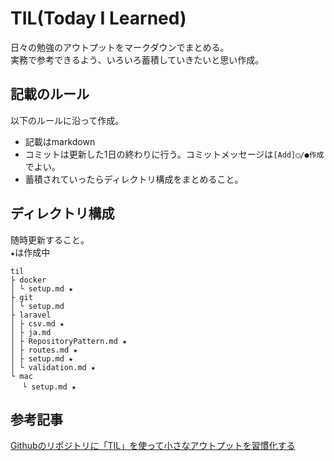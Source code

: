 # TIL(Today I Learned)
日々の勉強のアウトプットをマークダウンでまとめる。<br />
実務で参考できるよう、いろいろ蓄積していきたいと思い作成。

## 記載のルール
以下のルールに沿って作成。
- 記載はmarkdown
- コミットは更新した1日の終わりに行う。コミットメッセージは`[Add]◯/●作成`でよい。
- 蓄積されていったらディレクトリ構成をまとめること。

## ディレクトリ構成
随時更新すること。<br />
`★`は作成中
```
til
├ docker
│ └ setup.md ★
├ git
│ └ setup.md
├ laravel
│ ├ csv.md ★
│ ├ ja.md 
│ ├ RepositoryPattern.md ★
│ ├ routes.md ★
│ ├ setup.md ★
│ └ validation.md ★
└ mac
　 └ setup.md ★
```

## 参考記事
[Githubのリポジトリに「TIL」を使って小さなアウトプットを習慣化する](https://qiita.com/nemui_/items/239335b4ed0c3c797add)
